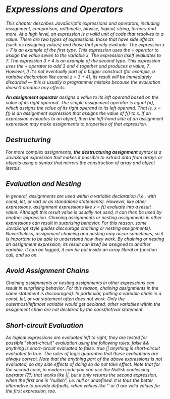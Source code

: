 # ***Expressions and Operators***

*This chapter describes JavaScript's expressions and operators, including assignment, comparison, arithmetic, bitwise, logical, string, ternary and more. At a high level, an expression is a valid unit of code that resolves to a value. There are two types of expressions: those that have side effects (such as assigning values) and those that purely evaluate. The expression x = 7 is an example of the first type. This expression uses the = operator to assign the value seven to the variable x. The expression itself evaluates to 7. The expression 3 + 4 is an example of the second type. This expression uses the + operator to add 3 and 4 together and produces a value, 7. However, if it's not eventually part of a bigger construct (for example, a variable declaration like const z = 3 + 4), its result will be immediately discarded — this is usually a programmer mistake because the evaluation doesn't produce any effects.*

***An assignment operator** assigns a value to its left operand based on the value of its right operand. The simple assignment operator is equal (=), which assigns the value of its right operand to its left operand. That is, x = f() is an assignment expression that assigns the value of f() to x. If an expression evaluates to an object, then the left-hand side of an assignment expression may make assignments to properties of that expression.*

## ***Destructuring***
*For more complex assignments, **the destructuring assignment** syntax is a JavaScript expression that makes it possible to extract data from arrays or objects using a syntax that mirrors the construction of array and object literals.*

## ***Evaluation and Nesting***
*In general, assignments are used within a variable declaration (i.e., with const, let, or var) or as standalone statements). However, like other expressions, assignment expressions like x = f() evaluate into a result value. Although this result value is usually not used, it can then be used by another expression. Chaining assignments or nesting assignments in other expressions can result in surprising behavior. For this reason, some JavaScript style guides discourage chaining or nesting assignments). Nevertheless, assignment chaining and nesting may occur sometimes, so it is important to be able to understand how they work. By chaining or nesting an assignment expression, its result can itself be assigned to another variable. It can be logged, it can be put inside an array literal or function call, and so on.*

## ***Avoid Assignment Chains***
*Chaining assignments or nesting assignments in other expressions can result in surprising behavior. For this reason, chaining assignments in the same statement is discouraged). In particular, putting a variable chain in a const, let, or var statement often does not work. Only the outermost/leftmost variable would get declared; other variables within the assignment chain are not declared by the const/let/var statement.*

## ***Short-circuit Evaluation***
*As logical expressions are evaluated left to right, they are tested for possible "short-circuit" evaluation using the following rules: false && anything is short-circuit evaluated to false.
true || anything is short-circuit evaluated to true.
The rules of logic guarantee that these evaluations are always correct. Note that the anything part of the above expressions is not evaluated, so any side effects of doing so do not take effect. Note that for the second case, in modern code you can use the Nullish coalescing operator (??) that works like ||, but it only returns the second expression, when the first one is "nullish", i.e. null or undefined. It is thus the better alternative to provide defaults, when values like '' or 0 are valid values for the first expression, too.*
